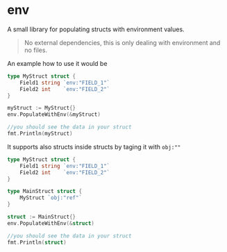 # env
A small library for populating structs with environment values.

> No external dependencies, this is only dealing with environment and no files.

An example how to use it would be 
```go
type MyStruct struct {
	Field1 string `env:"FIELD_1"`
	Field2 int    `env:"FIELD_2"`
}

myStruct := MyStruct{}
env.PopulateWithEnv(&myStruct)

//you should see the data in your struct
fmt.Println(myStruct)

```

It supports also structs inside structs by taging it with `obj:""`
```go
type MyStruct struct {
	Field1 string `env:"FIELD_1"`
	Field2 int    `env:"FIELD_2"`
}

type MainStruct struct {
	MyStruct `obj:"ref"`
}

struct := MainStruct{}
env.PopulateWithEnv(&struct)

//you should see the data in your struct
fmt.Println(struct)
```

